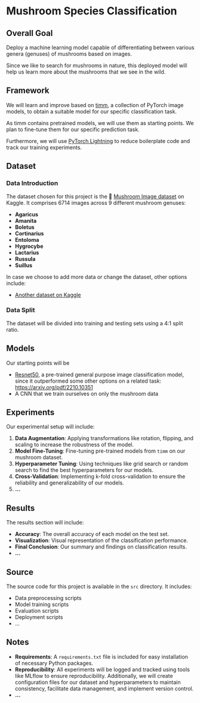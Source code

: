 # Mushroom Species Classification

## Overall Goal
Deploy a machine learning model capable of differentiating between various genera (genuses) of mushrooms based on images.

Since we like to search for mushrooms in nature, this deployed model will help us learn more about the mushrooms that we see in the wild.

## Framework
We will learn and improve based on [timm](https://huggingface.co/docs/timm/index), a collection of PyTorch image models, to obtain a suitable model for our specific classification task.

As timm contains pretrained models, we will use them as starting points. We plan to fine-tune them for our specific prediction task.

Furthermore, we will use [PyTorch Lightning](https://github.com/Lightning-AI/pytorch-lightning) to reduce boilerplate code and track our training experiments.

## Dataset
### Data Introduction
The dataset chosen for this project is the :mushroom: [Mushroom Image dataset](https://www.kaggle.com/datasets/maysee/mushrooms-classification-common-genuss-images) on Kaggle. It comprises 6714 images across 9 different mushroom genuses:
- **Agaricus**
- **Amanita**
- **Boletus**
- **Cortinarius**
- **Entoloma**
- **Hygrocybe**
- **Lactarius**
- **Russula**
- **Suillus**

In case we choose to add more data or change the dataset, other options include:
- [Another dataset on Kaggle](https://www.kaggle.com/datasets/daniilonishchenko/mushrooms-images-classification-215)

### Data Split
The dataset will be divided into training and testing sets using a 4:1 split ratio.

## Models
Our starting points will be
- [Resnet50](https://huggingface.co/timm/resnet50.a1_in1k), a pre-trained general purpose image classification model, since it outperformed some other options on a related task: https://arxiv.org/pdf/2210.10351 
- A CNN that we train ourselves on only the mushroom data

## Experiments
Our experimental setup will include:
1. **Data Augmentation**: Applying transformations like rotation, flipping, and scaling to increase the robustness of the model.
2. **Model Fine-Tuning**: Fine-tuning pre-trained models from `timm` on our mushroom dataset.
3. **Hyperparameter Tuning**: Using techniques like grid search or random search to find the best hyperparameters for our models.
4. **Cross-Validation**: Implementing k-fold cross-validation to ensure the reliability and generalizability of our models.
5. **...**

## Results
The results section will include:
- **Accuracy**: The overall accuracy of each model on the test set.
- **Visualization**: Visual representation of the classification performance.
- **Final Conclusion**: Our summary and findings on classification results.
- **...**

## Source
The source code for this project is available in the `src` directory. It includes:
- Data preprocessing scripts
- Model training scripts
- Evaluation scripts
- Deployment scripts
- ...

## Notes
- **Requirements**: A `requirements.txt` file is included for easy installation of necessary Python packages.
- **Reproducibility**: All experiments will be logged and tracked using tools like MLflow to ensure reproducibility. Additionally, we will create configuration files for our dataset and hyperparameters to maintain consistency, facilitate data management, and implement version control.
- **...**
